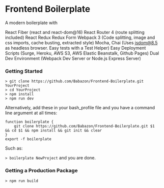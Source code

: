 # Frontend Boilerplate

A modern boilerplate with

React Fiber (react and react-dom@16)
React Router 4 (route splitting included)
React Redux
Redux Form
Webpack 3 (Code splitting, image and css imports, cache busting, extracted style)
Mocha, Chai (Uses jsdom@8.5 as headless browser. Easy tests with a Test Helper)
Easy Deployment Scripts (Surge, Heroku, AWS S3, AWS Elastic Beanstalk, Github Pages)
Dual Dev Environment (Webpack Dev Server or Node.js Express Server)



### Getting Started

```
> git clone https://github.com/Babazon/Frontend-Boilerplate.git YourProject
> cd YourProject
> npm install
> npm run dev
```

Alternatively, add these in your bash_profile file and you have a command line argument at all times:

```
function boilerplate {
    git clone https://github.com/Babazon/Frontend-Boilerplate.git $1 && cd $1 && npm install && git init && clear
}
export -f boilerplate
```

Such as:

`> boilerplate NewProject`  and you are done.

### Getting a Production Package

```
> npm run build
``` 
